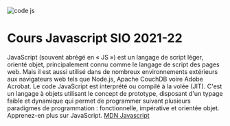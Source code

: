 ![code js](https://www.wppourlesnuls.com/wp-content/uploads/2019/07/code-javascript-e1563276216875.jpg)
# Cours Javascript SIO 2021-22
JavaScript (souvent abrégé en « JS ») est un langage de script léger, orienté objet, principalement connu comme le langage de script des pages web. Mais il est aussi utilisé dans de nombreux environnements extérieurs aux navigateurs web tels que Node.js, Apache CouchDB voire Adobe Acrobat. Le code JavaScript est interprété ou compilé à la volée (JIT). C'est un langage à objets utilisant le concept de prototype, disposant d'un typage faible et dynamique qui 
permet de programmer suivant plusieurs paradigmes de programmation : 
fonctionnelle, impérative et orientée objet. Apprenez-en plus sur JavaScript.
[MDN Javascript](https://developer.mozilla.org/fr/docs/Web/JavaScript)